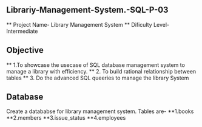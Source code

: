 ## Librariy-Management-System.-SQL-P-03
** Project Name- Library Management System
** Dificulty Level- Intermediate 

## Objective
** 1.To showcase the usecase of SQL database management system to manage a library with efficiency.
** 2. To build rational relationship between tables
** 3. Do the advanced SQL queeries to manage the library System

## Database
Create a datababse for library management system. Tables are-
**1.books
**2.members
**3.issue_status
**4.employees
